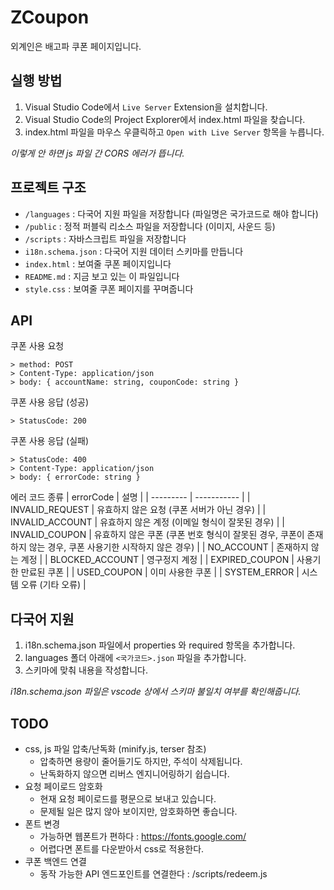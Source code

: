 # ZCoupon
외계인은 배고파 쿠폰 페이지입니다.

## 실행 방법
1. Visual Studio Code에서 `Live Server` Extension을 설치합니다.
2. Visual Studio Code의 Project Explorer에서 index.html 파일을 찾습니다.
3. index.html 파일을 마우스 우클릭하고 `Open with Live Server` 항목을 누릅니다.

*이렇게 안 하면 js 파일 간 CORS 에러가 뜹니다.*

## 프로젝트 구조
* `/languages` : 다국어 지원 파일을 저장합니다 (파일명은 국가코드로 해야 합니다)
* `/public` : 정적 퍼블릭 리소스 파일을 저장합니다 (이미지, 사운드 등)
* `/scripts` : 자바스크립트 파일을 저장합니다
* `i18n.schema.json` : 다국어 지원 데이터 스키마를 만듭니다
* `index.html` : 보여줄 쿠폰 페이지입니다
* `README.md` : 지금 보고 있는 이 파일입니다
* `style.css` : 보여줄 쿠폰 페이지를 꾸며줍니다

## API
쿠폰 사용 요청
``` 
> method: POST
> Content-Type: application/json
> body: { accountName: string, couponCode: string }
```
쿠폰 사용 응답 (성공)
``` 
> StatusCode: 200
```
쿠폰 사용 응답 (실패)
``` 
> StatusCode: 400
> Content-Type: application/json
> body: { errorCode: string }
```
에러 코드 종류
| errorCode | 설명 |
| --------- | ----------- |
| INVALID_REQUEST | 유효하지 않은 요청 (쿠폰 서버가 아닌 경우) |
| INVALID_ACCOUNT | 유효하지 않은 계정 (이메일 형식이 잘못된 경우) |
| INVALID_COUPON | 유효하지 않은 쿠폰 (쿠폰 번호 형식이 잘못된 경우, 쿠폰이 존재하지 않는 경우, 쿠폰 사용기한 시작하지 않은 경우) |
| NO_ACCOUNT | 존재하지 않는 계정 |
| BLOCKED_ACCOUNT | 영구정지 계정 |
| EXPIRED_COUPON | 사용기한 만료된 쿠폰 |
| USED_COUPON | 이미 사용한 쿠폰 |
| SYSTEM_ERROR | 시스템 오류 (기타 오류) |

## 다국어 지원
1. i18n.schema.json 파일에서 properties 와 required 항목을 추가합니다.
2. languages 폴더 아래에 `<국가코드>.json` 파일을 추가합니다.
3. 스키마에 맞춰 내용을 작성합니다.

*i18n.schema.json 파일은 vscode 상에서 스키마 불일치 여부를 확인해줍니다.*

## TODO
* css, js 파일 압축/난독화 (minify.js, terser 참조)
  * 압축하면 용량이 줄어들기도 하지만, 주석이 삭제됩니다.
  * 난독화하지 않으면 리버스 엔지니어링하기 쉽습니다.
* 요청 페이로드 암호화
  * 현재 요청 페이로드를 평문으로 보내고 있습니다.
  * 문제될 일은 많지 않아 보이지만, 암호화하면 좋습니다.
 * 폰트 변경
   * 가능하면 웹폰트가 편하다 : https://fonts.google.com/
   * 어렵다면 폰트를 다운받아서 css로 적용한다.
* 쿠폰 백엔드 연결
  * 동작 가능한 API 엔드포인트를 연결한다 : /scripts/redeem.js

